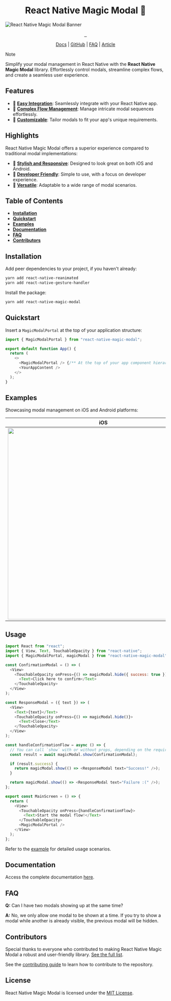 <h1 align="center">React Native Magic Modal 🦄</h1>

<picture>
  <source media="(prefers-color-scheme: dark)" srcset="https://user-images.githubusercontent.com/50031755/182908700-6b94a470-0e5c-4af2-acba-b20acaffa0b8.png">
  <source media="(prefers-color-scheme: light)" srcset="https://user-images.githubusercontent.com/50031755/182908700-6b94a470-0e5c-4af2-acba-b20acaffa0b8.png">
  <img alt="React Native Magic Modal Banner" src="https://user-images.githubusercontent.com/50031755/182908700-6b94a470-0e5c-4af2-acba-b20acaffa0b8.png">
</picture>
<p align="center">
  <a aria-label="NPM Version" href="https://www.npmjs.com/package/react-native-magic-modal">
    <img alt="" src="https://img.shields.io/npm/v/react-native-magic-modal.svg?label=NPM&logo=npm&style=for-the-badge&color=0470FF&logoColor=white">
  </a>
  <a aria-label="NPM Download Count" href="https://www.npmjs.com/package/react-native-magic-modal">
    <img alt="" src="https://img.shields.io/npm/dt/react-native-magic-modal?label=Downloads&style=for-the-badge&color=67ACF3">
  </a>
  <a aria-label="License" href="https://www.npmjs.com/package/react-native-magic-modal">
    <img alt="" src="https://img.shields.io/npm/l/react-native-magic-modal?style=for-the-badge&color=F9DBBC">
  </a>
</p>
<p align="center">
  <a href="#documentation">Docs</a> | <a href="https://github.com/gstj/react-native-magic-modal">GitHub</a> | <a href="#faq">FAQ</a> | <a href="https://medium.com/@gabrieltaveira/you-have-been-using-react-native-modals-wrong-9b8c17de2f96">Article</a>
</p>

> [!NOTE]  
> Simplify your modal management in React Native with the **React Native Magic Modal** library. Effortlessly control modals, streamline complex flows, and create a seamless user experience.

## Features

- 📲 [**Easy Integration**](#quickstart): Seamlessly integrate with your React Native app.
- 🔄 [**Complex Flow Management**](#examples): Manage intricate modal sequences effortlessly.
- 🔧 [**Customizable**](#usage): Tailor modals to fit your app's unique requirements.

## Highlights

React Native Magic Modal offers a superior experience compared to traditional modal implementations:

- 🎨 [**Stylish and Responsive**](#examples): Designed to look great on both iOS and Android.
- 🚀 [**Developer Friendly**](#quickstart): Simple to use, with a focus on developer experience.
- 🧩 [**Versatile**](#documentation): Adaptable to a wide range of modal scenarios.

## Table of Contents

- [**Installation**](#installation)
- [**Quickstart**](#quickstart)
- [**Examples**](#examples)
- [**Documentation**](#documentation)
- [**FAQ**](#faq)
- [**Contributors**](#contributors)

## Installation

Add peer dependencies to your project, if you haven't already:

```bash
yarn add react-native-reanimated
yarn add react-native-gesture-handler
```

Install the package:

```bash
yarn add react-native-magic-modal
```

## Quickstart

Insert a `MagicModalPortal` at the top of your application structure:

```javascript
import { MagicModalPortal } from "react-native-magic-modal";

export default function App() {
  return (
    <>
      <MagicModalPortal /> {/** At the top of your app component hierarchy */}
      <YourAppContent />
    </>
  );
}
```

## Examples

Showcasing modal management on iOS and Android platforms:

| iOS                                                                                                                           | Android                                                                                                                       |
| ----------------------------------------------------------------------------------------------------------------------------- | ----------------------------------------------------------------------------------------------------------------------------- |
| <img src="https://user-images.githubusercontent.com/50031755/155215573-df8f20fb-9b3f-4ce6-9d48-2afa8cb41daa.gif" height=600/> | <img src="https://user-images.githubusercontent.com/50031755/155215547-d2b45f33-264e-4c90-8ff1-e33b72e2c3b1.gif" height=600/> |

## Usage

```js
import React from "react";
import { View, Text, TouchableOpacity } from "react-native";
import { MagicModalPortal, magicModal } from "react-native-magic-modal";

const ConfirmationModal = () => (
  <View>
    <TouchableOpacity onPress={() => magicModal.hide({ success: true })}>
      <Text>Click here to confirm</Text>
    </TouchableOpacity>
  </View>
);

const ResponseModal = ({ text }) => (
  <View>
    <Text>{text}</Text>
    <TouchableOpacity onPress={() => magicModal.hide()}>
      <Text>Close</Text>
    </TouchableOpacity>
  </View>
);

const handleConfirmationFlow = async () => {
  // You can call `show` with or without props, depending on the requirements of the modal.
  const result = await magicModal.show(ConfirmationModal);

  if (result.success) {
    return magicModal.show(() => <ResponseModal text="Success!" />);
  }

  return magicModal.show(() => <ResponseModal text="Failure :(" />);
};

export const MainScreen = () => {
  return (
    <View>
      <TouchableOpacity onPress={handleConfirmationFlow}>
        <Text>Start the modal flow!</Text>
      </TouchableOpacity>
      <MagicModalPortal />
    </View>
  );
};
```

Refer to the [example](example/src) for detailed usage scenarios.

## Documentation

Access the complete documentation [here](https://gstj.github.io/react-native-magic-modal/).

## FAQ

**Q:** Can I have two modals showing up at the same time?

**A:** No, we only allow one modal to be shown at a time. If you try to show a modal while another is already visible, the previous modal will be hidden.

## Contributors

Special thanks to everyone who contributed to making React Native Magic Modal a robust and user-friendly library. [See the full list](https://github.com/GSTJ/react-native-magic-modal/graphs/contributors).

See the [contributing guide](CONTRIBUTING.md) to learn how to contribute to the repository.

## License

React Native Magic Modal is licensed under the [MIT License](LICENSE).
